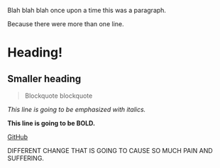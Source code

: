 Blah blah blah once upon a time this was a paragraph.

Because there were more than one line.

# Heading!

## Smaller heading

>Blockquote blockquote

*This line is going to be emphasized with italics.*

**This line is going to be BOLD.**

[GitHub](www.github.com)

DIFFERENT CHANGE THAT IS GOING TO CAUSE SO MUCH PAIN AND SUFFERING.
